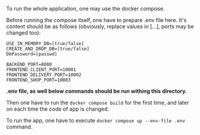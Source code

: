 To run the whole application, one may use the docker compose.

Before running the compose itself, one have to prepare .env file here. It's content should be as follows (obviously, replace values in [...], ports may be changed too):
```
USE_IN_MEMORY_DB=[true/false]
CREATE_AND_DROP_DB=[true/false]
DbPassword=[passwd]

BACKEND_PORT=8080
FRONTEND_CLIENT_PORT=10001
FRONTEND_DELIVERY_PORT=10002
FRONTEND_SHOP_PORT=10003
```
**.env file, as well below commands should be run withing this directory.**

Then one have to run the `docker compose build` for the first time, and later on each time the code of app is changed.

To run the app, one have to execute `docker compose up --env-file .env` command.